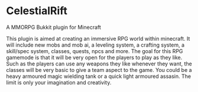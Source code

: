 CelestialRift
=============

A MMORPG Bukkit plugin for Minecraft

This plugin is aimed at creating an immersive RPG world within minecraft. It will include new mobs and mob ai, a leveling system, a crafting system, a skill/spec system, classes, quests, npcs and more.
The goal for this RPG gamemode is that it will be very open for the players to play as they like. Such as the players can use any weapons they like whenever they want, the classes will be very basic to give a team aspect to the game. You could be a heavy armoured magic wielding tank or a quick light armoured assasin. The limit is only your imagination and creativity.
